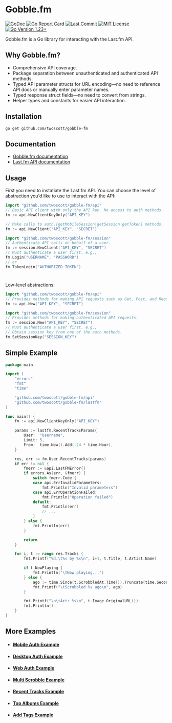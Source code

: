 # Gobble.fm

[![GoDoc](https://pkg.go.dev/badge/github.com/twoscott/gobble-fm?style=flat-round)](https://pkg.go.dev/github.com/twoscott/gobble-fm)
[![Go Report Card](https://goreportcard.com/badge/github.com/twoscott/gobble-fm?style=flat-round)](https://goreportcard.com/report/github.com/twoscott/gobble-fm)
[![Last Commit](https://img.shields.io/github/last-commit/twoscott/gobble-fm?logo=github&logoColor=ffffff&style=flat-round)](https://github.com/twoscott/gobble-fm/commits/master)
[![MIT License](https://img.shields.io/badge/license-MIT-red.svg?style=flat-round)](https://choosealicense.com/licenses/mit/)
[![Go Version 1.23+](https://img.shields.io/badge/go-1.23+-blue?style=flat-round)](https://golang.org/dl/)

Gobble.fm is a Go library for interacting with the Last.fm API.

## Why Gobble.fm?

- Comprehensive API coverage.
- Package separation between unauthenticated and authenticated API methods.
- Typed API parameter structs for URL encoding—no need to reference API docs or manually enter parameter names.
- Typed response struct fields—no need to convert from strings.
- Helper types and constants for easier API interaction.

## Installation

	go get github.com/twoscott/gobble-fm

## Documentation

- [Gobble.fm documentation](https://pkg.go.dev/github.com/twoscott/gobble-fm)
- [Last.fm API documentation](https://www.last.fm/api)

## Usage

First you need to instatiate the Last.fm API. You can choose the level of abstraction you'd like to use to interact with the API:
```go
import "github.com/twoscott/gobble-fm/api"
// Basic API client with only the API key. No access to auth methods.
fm := api.NewClientKeyOnly("API_KEY")
```
```go
// Make calls to auth.[getMobileSession|getSession|getToken] methods.
fm := api.NewClient("API_KEY", "SECRET")
```
```go
import "github.com/twoscott/gobble-fm/session"
// Authenticate API calls on behalf of a user.
fm := session.NewClient("API_KEY", "SECRET")
// Must authenticate a user first. e.g.,
fm.Login("USERNAME", "PASSWORD")
// or
fm.TokenLogin("AUTHORIZED_TOKEN")
```
#
Low-level abstractions:
```go
import "github.com/twoscott/gobble-fm/api"
// Provides methods for making API requests such as Get, Post, and Request.
fm := api.New("API_KEY", "SECRET")
```
```go
import "github.com/twoscott/gobble-fm/session"
// Provides methods for making authenticated API requests.
fm := session.New("API_KEY", "SECRET")
// Must authenticate a user first. e.g.,
// Obtain session key from one of the auth methods.
fm.SetSessionKey("SESSION_KEY")
```

## Simple Example
```go
package main

import (
	"errors"
	"fmt"
	"time"

	"github.com/twoscott/gobble-fm/api"
	"github.com/twoscott/gobble-fm/lastfm"
)

func main() {
	fm := api.NewClientKeyOnly("API_KEY")

	params := lastfm.RecentTracksParams{
		User:  "Username",
		Limit: 5,
		From:  time.Now().Add(-24 * time.Hour),
	}

	res, err := fm.User.RecentTracks(params)
	if err != nil {
		fmerr := &api.LastFMError{}
		if errors.As(err, &fmerr) {
			switch fmerr.Code {
			case api.ErrInvalidParameters:
				fmt.Println("Invalid parameters")
			case api.ErrOperationFailed:
				fmt.Println("Operation failed")
			default:
				fmt.Println(err)
				// ...
			}
		} else {
			fmt.Println(err)
		}

		return
	}

	for i, t := range res.Tracks {
		fmt.Printf("%d.\t%s by %s\n", i+1, t.Title, t.Artist.Name)

		if t.NowPlaying {
			fmt.Println("\tNow playing...")
		} else {
			ago := time.Since(t.ScrobbledAt.Time()).Truncate(time.Second)
			fmt.Printf("\tScrobbled %s ago\n", ago)
		}

		fmt.Printf("\n\tArt: %s\n", t.Image.OriginalURL())
		fmt.Println()
	}
}
```

## More Examples

- #### [Mobile Auth Example](https://github.com/twoscott/gobble-fm/blob/master/examples/auth/auth-flow-mobile/main.go)
- #### [Desktop Auth Example](https://github.com/twoscott/gobble-fm/blob/master/examples/auth/auth-flow-desktop/main.go)
- #### [Web Auth Example](https://github.com/twoscott/gobble-fm/blob/master/examples/auth/auth-flow-web/main.go)
- #### [Multi Scrobble Example](https://github.com/twoscott/gobble-fm/blob/master/examples/multi-scrobble/main.go)
- #### [Recent Tracks Example](https://github.com/twoscott/gobble-fm/blob/master/examples/recent-tracks/main.go)
- #### [Top Albums Example](https://github.com/twoscott/gobble-fm/blob/master/examples/top-albums/main.go)
- #### [Add Tags Example](https://github.com/twoscott/gobble-fm/blob/master/examples/add-tags/main.go)
